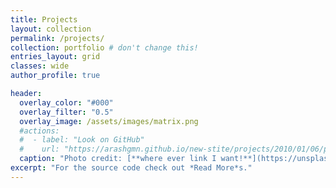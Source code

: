 ```yaml
---
title: Projects
layout: collection
permalink: /projects/
collection: portfolio # don't change this!
entries_layout: grid
classes: wide
author_profile: true

header:
  overlay_color: "#000"
  overlay_filter: "0.5"
  overlay_image: /assets/images/matrix.png
  #actions:
  #  - label: "Look on GitHub"
  #    url: "https://arashgmn.github.io/new-stite/projects/2010/01/06/proj_dump1"
  caption: "Photo credit: [**where ever link I want!**](https://unsplash.com)"
excerpt: "For the source code check out *Read More*s."
---
```

